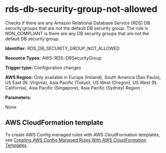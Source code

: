# rds\-db\-security\-group\-not\-allowed<a name="rds-db-security-group-not-allowed"></a>

Checks if there are any Amazon Relational Database Service \(RDS\) DB security groups that are not the default DB security group\. The rule is NON\_COMPLIANT is there are any DB security groups that are not the default DB security group\. 

**Identifier:** RDS\_DB\_SECURITY\_GROUP\_NOT\_ALLOWED

**Resource Types:** AWS::RDS::DBSecurityGroup

**Trigger type:** Configuration changes

**AWS Region:** Only available in Europe \(Ireland\), South America \(Sao Paulo\), US East \(N\. Virginia\), Asia Pacific \(Tokyo\), US West \(Oregon\), US West \(N\. California\), Asia Pacific \(Singapore\), Asia Pacific \(Sydney\) Region

**Parameters:**

None  

## AWS CloudFormation template<a name="w2aac12c33c15b9d427c17"></a>

To create AWS Config managed rules with AWS CloudFormation templates, see [Creating AWS Config Managed Rules With AWS CloudFormation Templates](aws-config-managed-rules-cloudformation-templates.md)\.